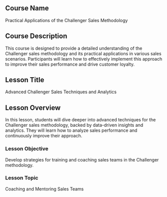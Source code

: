 ## Course Name
Practical Applications of the Challenger Sales Methodology
## Course Description
This course is designed to provide a detailed understanding of the Challenger sales methodology and its practical applications in various sales scenarios. Participants will learn how to effectively implement this approach to improve their sales performance and drive customer loyalty.
## Lesson Title
Advanced Challenger Sales Techniques and Analytics
## Lesson Overview
In this lesson, students will dive deeper into advanced techniques for the Challenger sales methodology, backed by data-driven insights and analytics. They will learn how to analyze sales performance and continuously improve their approach.
### Lesson Objective
Develop strategies for training and coaching sales teams in the Challenger methodology.
### Lesson Topic
Coaching and Mentoring Sales Teams

